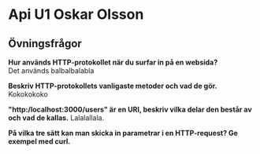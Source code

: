 # Api U1 Oskar Olsson

## Övningsfrågor

**Hur används HTTP-protokollet när du surfar in på en websida?**  
Det används balbalbalabla <br/>

**Beskriv HTTP-protokollets vanligaste metoder och vad de gör.**
Kokokokoko<br/>

**"http:/localhost:3000/users" är en URI, beskriv vilka delar den består av och vad de kallas.**
Lalalallala. <br/>

**På vilka tre sätt kan man skicka in parametrar i en HTTP-request? Ge exempel med curl.**
